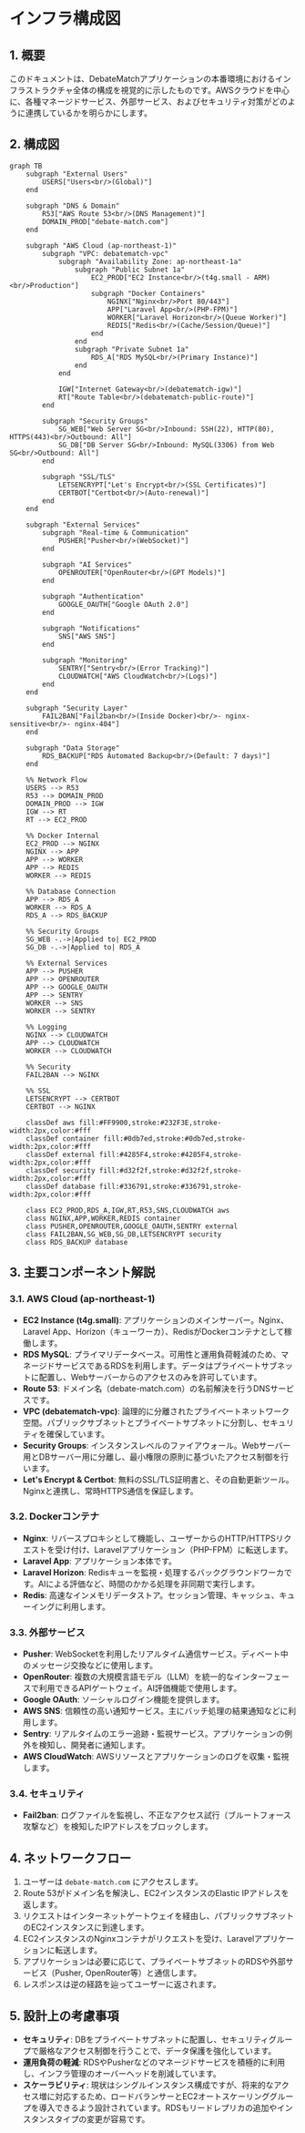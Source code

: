 # インフラ構成図

## 1. 概要

このドキュメントは、DebateMatchアプリケーションの本番環境におけるインフラストラクチャ全体の構成を視覚的に示したものです。AWSクラウドを中心に、各種マネージドサービス、外部サービス、およびセキュリティ対策がどのように連携しているかを明らかにします。

## 2. 構成図

```mermaid
graph TB
    subgraph "External Users"
        USERS["Users<br/>(Global)"]
    end

    subgraph "DNS & Domain"
        R53["AWS Route 53<br/>(DNS Management)"]
        DOMAIN_PROD["debate-match.com"]
    end

    subgraph "AWS Cloud (ap-northeast-1)"
        subgraph "VPC: debatematch-vpc"
            subgraph "Availability Zone: ap-northeast-1a"
                subgraph "Public Subnet 1a"
                    EC2_PROD["EC2 Instance<br/>(t4g.small - ARM)<br/>Production"]
                    subgraph "Docker Containers"
                        NGINX["Nginx<br/>Port 80/443"]
                        APP["Laravel App<br/>(PHP-FPM)"]
                        WORKER["Laravel Horizon<br/>(Queue Worker)"]
                        REDIS["Redis<br/>(Cache/Session/Queue)"]
                    end
                end
                subgraph "Private Subnet 1a"
                    RDS_A["RDS MySQL<br/>(Primary Instance)"]
                end
            end

            IGW["Internet Gateway<br/>(debatematch-igw)"]
            RT["Route Table<br/>(debatematch-public-route)"]
        end

        subgraph "Security Groups"
            SG_WEB["Web Server SG<br/>Inbound: SSH(22), HTTP(80), HTTPS(443)<br/>Outbound: All"]
            SG_DB["DB Server SG<br/>Inbound: MySQL(3306) from Web SG<br/>Outbound: All"]
        end

        subgraph "SSL/TLS"
            LETSENCRYPT["Let's Encrypt<br/>(SSL Certificates)"]
            CERTBOT["Certbot<br/>(Auto-renewal)"]
        end
    end

    subgraph "External Services"
        subgraph "Real-time & Communication"
            PUSHER["Pusher<br/>(WebSocket)"]
        end

        subgraph "AI Services"
            OPENROUTER["OpenRouter<br/>(GPT Models)"]
        end

        subgraph "Authentication"
            GOOGLE_OAUTH["Google OAuth 2.0"]
        end

        subgraph "Notifications"
            SNS["AWS SNS"]
        end

        subgraph "Monitoring"
            SENTRY["Sentry<br/>(Error Tracking)"]
            CLOUDWATCH["AWS CloudWatch<br/>(Logs)"]
        end
    end

    subgraph "Security Layer"
        FAIL2BAN["Fail2ban<br/>(Inside Docker)<br/>- nginx-sensitive<br/>- nginx-404"]
    end

    subgraph "Data Storage"
        RDS_BACKUP["RDS Automated Backup<br/>(Default: 7 days)"]
    end

    %% Network Flow
    USERS --> R53
    R53 --> DOMAIN_PROD
    DOMAIN_PROD --> IGW
    IGW --> RT
    RT --> EC2_PROD

    %% Docker Internal
    EC2_PROD --> NGINX
    NGINX --> APP
    APP --> WORKER
    APP --> REDIS
    WORKER --> REDIS

    %% Database Connection
    APP --> RDS_A
    WORKER --> RDS_A
    RDS_A --> RDS_BACKUP

    %% Security Groups
    SG_WEB -.->|Applied to| EC2_PROD
    SG_DB -.->|Applied to| RDS_A

    %% External Services
    APP --> PUSHER
    APP --> OPENROUTER
    APP --> GOOGLE_OAUTH
    APP --> SENTRY
    WORKER --> SNS
    WORKER --> SENTRY

    %% Logging
    NGINX --> CLOUDWATCH
    APP --> CLOUDWATCH
    WORKER --> CLOUDWATCH

    %% Security
    FAIL2BAN --> NGINX

    %% SSL
    LETSENCRYPT --> CERTBOT
    CERTBOT --> NGINX

    classDef aws fill:#FF9900,stroke:#232F3E,stroke-width:2px,color:#fff
    classDef container fill:#0db7ed,stroke:#0db7ed,stroke-width:2px,color:#fff
    classDef external fill:#4285F4,stroke:#4285F4,stroke-width:2px,color:#fff
    classDef security fill:#d32f2f,stroke:#d32f2f,stroke-width:2px,color:#fff
    classDef database fill:#336791,stroke:#336791,stroke-width:2px,color:#fff

    class EC2_PROD,RDS_A,IGW,RT,R53,SNS,CLOUDWATCH aws
    class NGINX,APP,WORKER,REDIS container
    class PUSHER,OPENROUTER,GOOGLE_OAUTH,SENTRY external
    class FAIL2BAN,SG_WEB,SG_DB,LETSENCRYPT security
    class RDS_BACKUP database
```

## 3. 主要コンポーネント解説

### 3.1. AWS Cloud (ap-northeast-1)

- **EC2 Instance (t4g.small)**: アプリケーションのメインサーバー。Nginx、Laravel App、Horizon（キューワーカ）、RedisがDockerコンテナとして稼働します。
- **RDS MySQL**: プライマリデータベース。可用性と運用負荷軽減のため、マネージドサービスであるRDSを利用します。データはプライベートサブネットに配置し、Webサーバーからのアクセスのみを許可しています。
- **Route 53**: ドメイン名（debate-match.com）の名前解決を行うDNSサービスです。
- **VPC (debatematch-vpc)**: 論理的に分離されたプライベートネットワーク空間。パブリックサブネットとプライベートサブネットに分割し、セキュリティを確保しています。
- **Security Groups**: インスタンスレベルのファイアウォール。Webサーバー用とDBサーバー用に分離し、最小権限の原則に基づいたアクセス制御を行います。
- **Let's Encrypt & Certbot**: 無料のSSL/TLS証明書と、その自動更新ツール。Nginxと連携し、常時HTTPS通信を保証します。

### 3.2. Dockerコンテナ

- **Nginx**: リバースプロキシとして機能し、ユーザーからのHTTP/HTTPSリクエストを受け付け、Laravelアプリケーション（PHP-FPM）に転送します。
- **Laravel App**: アプリケーション本体です。
- **Laravel Horizon**: Redisキューを監視・処理するバックグラウンドワーカです。AIによる評価など、時間のかかる処理を非同期で実行します。
- **Redis**: 高速なインメモリデータストア。セッション管理、キャッシュ、キューイングに利用します。

### 3.3. 外部サービス

- **Pusher**: WebSocketを利用したリアルタイム通信サービス。ディベート中のメッセージ交換などに使用します。
- **OpenRouter**: 複数の大規模言語モデル（LLM）を統一的なインターフェースで利用できるAPIゲートウェイ。AI評価機能で使用します。
- **Google OAuth**: ソーシャルログイン機能を提供します。
- **AWS SNS**: 信頼性の高い通知サービス。主にバッチ処理の結果通知などに利用します。
- **Sentry**: リアルタイムのエラー追跡・監視サービス。アプリケーションの例外を検知し、開発者に通知します。
- **AWS CloudWatch**: AWSリソースとアプリケーションのログを収集・監視します。

### 3.4. セキュリティ

- **Fail2ban**: ログファイルを監視し、不正なアクセス試行（ブルートフォース攻撃など）を検知したIPアドレスをブロックします。

## 4. ネットワークフロー

1.  ユーザーは `debate-match.com` にアクセスします。
2.  Route 53がドメイン名を解決し、EC2インスタンスのElastic IPアドレスを返します。
3.  リクエストはインターネットゲートウェイを経由し、パブリックサブネットのEC2インスタンスに到達します。
4.  EC2インスタンスのNginxコンテナがリクエストを受け、Laravelアプリケーションに転送します。
5.  アプリケーションは必要に応じて、プライベートサブネットのRDSや外部サービス（Pusher, OpenRouter等）と通信します。
6.  レスポンスは逆の経路を辿ってユーザーに返されます。

## 5. 設計上の考慮事項

- **セキュリティ**: DBをプライベートサブネットに配置し、セキュリティグループで厳格なアクセス制御を行うことで、データ保護を強化しています。
- **運用負荷の軽減**: RDSやPusherなどのマネージドサービスを積極的に利用し、インフラ管理のオーバーヘッドを削減しています。
- **スケーラビリティ**: 現状はシングルインスタンス構成ですが、将来的なアクセス増に対応するため、ロードバランサーとEC2オートスケーリンググループを導入できるよう設計されています。RDSもリードレプリカの追加やインスタンスタイプの変更が容易です。
